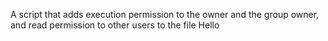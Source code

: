  A script that adds execution permission to the owner and the group owner, and read permission to other users to the file Hello

